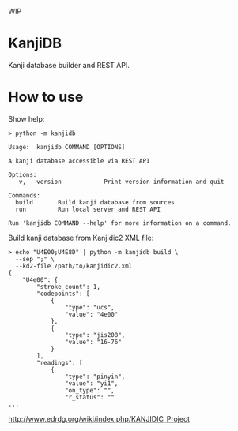 WIP

# KanjiDB

Kanji database builder and REST API.

# How to use

Show help:

```
> python -m kanjidb

Usage:  kanjidb COMMAND [OPTIONS]

A kanji database accessible via REST API

Options:
  -v, --version            Print version information and quit

Commands:
  build       Build kanji database from sources
  run         Run local server and REST API

Run 'kanjidb COMMAND --help' for more information on a command.

```

Build kanji database from Kanjidic2 XML file:

```
> echo "U4E00;U4E8D" | python -m kanjidb build \
  --sep ";" \
  --kd2-file /path/to/kanjidic2.xml
{
    "U4e00": {
        "stroke_count": 1,
        "codepoints": [
            {
                "type": "ucs",
                "value": "4e00"
            },
            {
                "type": "jis208",
                "value": "16-76"
            }
        ],
        "readings": [
            {
                "type": "pinyin",
                "value": "yi1",
                "on_type": "",
                "r_status": ""
...
```

http://www.edrdg.org/wiki/index.php/KANJIDIC_Project
